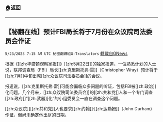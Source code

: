 ###  [:house:返回](README.md)
---


## 【秘翻在线】预计FBI局长将于7月份在众议院司法委员会作证
`5/23/2023 7:15 AM UTC 秘密翻譯組G-Translators` [轉載自GNews](https://gnews.org/articles/1323515)

根据《[[zh:华盛顿观察家报]]》[[zh:5月22日]]的独家报道，一位熟悉计划的人士说，联邦调查局（FBI）局长[[zh:克里斯托弗·雷]]（Christopher Wray）预计将于[[zh:7月]]中旬出席[[zh:众议院司法委员会]]的会议。

报道说，[[zh:克里斯托弗·雷]]可能会面临众多问题的听证，包括FBI被[[zh:政治]]化问题，几个月来，[[zh:众议院司法委员会]]的[[zh:共和党]]人和一个专门调查[[zh:政府]]“[[zh:武器]]化”的小组委员会一直在调查这个问题。

[[zh:众议院]][[zh:共和党]]人也要求[[zh:约翰]]·[[zh:达勒姆]]（John Durham）作证，但尚未确定他出庭的日期。
